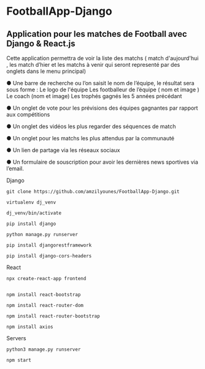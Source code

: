 # FootballApp-Django
## Application pour les matches de Football avec Django &amp; React.js

Cette application permettra de voir la liste des matchs ( match
d'aujourd'hui , les match d’hier et les matchs à venir qui seront
representé par des onglets dans le menu principal)


● Une barre de recherche ou l’on saisit le nom de l’équipe, le résultat
sera sous forme :
Le logo de l'équipe
Les footballeur de l’équipe ( nom et image )
Le coach (nom et image)
Les trophés gagnés les 5 années précédant

● Un onglet de vote pour les prévisions des équipes gagnantes par
rapport aux compétitions

● Un onglet des vidéos les plus regarder des séquences de match

● Un onglet pour les matchs les plus attendus par la communauté

● Un lien de partage via les réseaux sociaux

● Un formulaire de souscription pour avoir les dernières news sportives
via l’email.

Django

```
git clone https://github.com/amzilyounes/FootballApp-Django.git

virtualenv dj_venv

dj_venv/bin/activate

pip install django

python manage.py runserver

pip install djangorestframework

pip install django-cors-headers

```

React
```
npx create-react-app frontend


npm install react-bootstrap

npm install react-router-dom

npm install react-router-bootstrap

npm install axios

```

Servers

```
python3 manage.py runserver

npm start
```